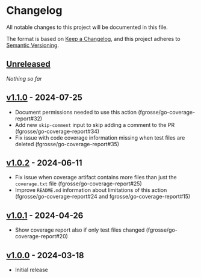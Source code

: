 # Changelog
All notable changes to this project will be documented in this file.

The format is based on [Keep a Changelog](https://keepachangelog.com/en/1.0.0/),
and this project adheres to [Semantic Versioning](https://semver.org/spec/v2.0.0.html).

## [Unreleased]
_Nothing so far_

## [v1.1.0] - 2024-07-25
- Document permissions needed to use this action (fgrosse/go-coverage-report#32)
- Add new `skip-comment` input to skip adding a comment to the PR (fgrosse/go-coverage-report#34)
- Fix issue with code coverage information missing when test files are deleted (fgrosse/go-coverage-report#35)

## [v1.0.2] - 2024-06-11
- Fix issue when coverage artifact contains more files than just the `coverage.txt` file (fgrosse/go-coverage-report#25)
- Improve `README.md` information about limitations of this action (fgrosse/go-coverage-report#24 and fgrosse/go-coverage-report#15)

## [v1.0.1] - 2024-04-26
- Show coverage report also if only test files changed (fgrosse/go-coverage-report#20)

## [v1.0.0] - 2024-03-18
- Initial release

[Unreleased]: https://github.com/fgrosse/go-coverage-report/compare/v1.1.0...HEAD
[v1.1.0]: https://github.com/fgrosse/go-coverage-report/compare/v1.0.2...v1.1.0
[v1.0.2]: https://github.com/fgrosse/go-coverage-report/compare/v1.0.1...v1.0.2
[v1.0.1]: https://github.com/fgrosse/go-coverage-report/compare/v1.0.0...v1.0.1
[v1.0.0]: https://github.com/fgrosse/go-coverage-report/releases/tag/v1.0.0
